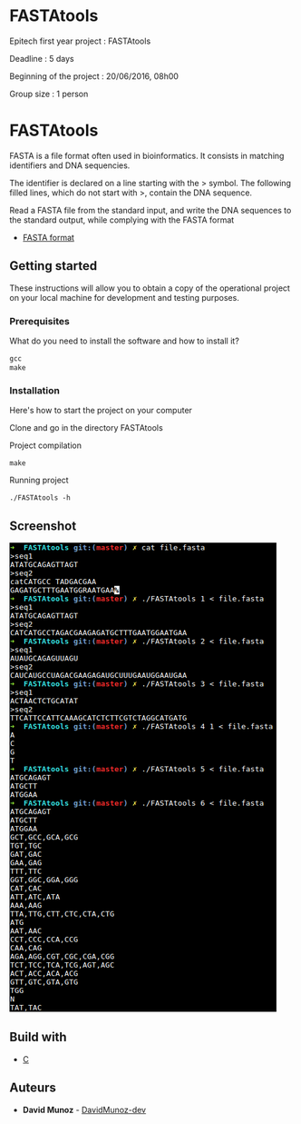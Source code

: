 # FASTAtools
Epitech first year project : FASTAtools

Deadline : 5 days

Beginning of the project : 20/06/2016, 08h00

Group size : 1 person

# FASTAtools

FASTA is a file format often used in bioinformatics. It consists in matching identifiers and DNA sequencies.

The identifier is declared on a line starting with the > symbol. The following filled lines, which do not start with >, contain the DNA sequence.

Read a FASTA file from the standard input, and write the DNA sequences to the standard output, while complying with the FASTA format

* [FASTA format](https://en.wikipedia.org/wiki/FASTA_format)

## Getting started

These instructions will allow you to obtain a copy of the operational project on your local machine for development and testing purposes.

### Prerequisites

What do you need to install the software and how to install it?

```
gcc
make
```

### Installation

Here's how to start the project on your computer

Clone and go in the directory FASTAtools

Project compilation

```
make
```

Running project

```
./FASTAtools -h
```


## Screenshot

![Screenshot](screenshot/screen.png)

## Build with

* [C](https://en.wikipedia.org/wiki/C_(programming_language))

## Auteurs

* **David Munoz** - [DavidMunoz-dev](https://github.com/davidmunoz-dev)
